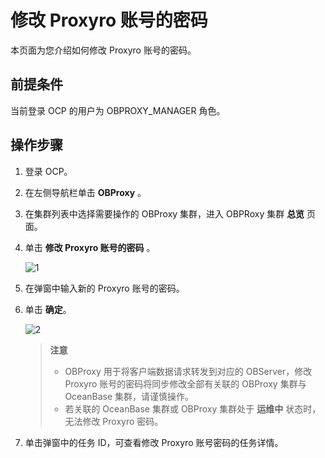 # 修改 Proxyro 账号的密码

本页面为您介绍如何修改 Proxyro 账号的密码。

## 前提条件

当前登录 OCP 的用户为 OBPROXY_MANAGER 角色。

## 操作步骤

1. 登录 OCP。

2. 在左侧导航栏单击 **OBProxy** 。

3. 在集群列表中选择需要操作的 OBProxy 集群，进入 OBPRoxy 集群 **总览** 页面。

4. 单击 **修改 Proxyro 账号的密码** 。

   ![1](https://obbusiness-private.oss-cn-shanghai.aliyuncs.com/doc/img/ocp/403-ce/%E4%BF%AE%E6%94%B9proxyro%E5%AF%86%E7%A0%81.png)

5. 在弹窗中输入新的 Proxyro 账号的密码。

6. 单击 **确定**。

    ![2](https://obbusiness-private.oss-cn-shanghai.aliyuncs.com/doc/img/ocp/401/%E4%BF%AE%E6%94%B9%E5%AF%86%E7%A0%811.png)

    > **注意**
    >
    > * OBProxy 用于将客户端数据请求转发到对应的 OBServer，修改 Proxyro 账号的密码将同步修改全部有关联的 OBProxy 集群与 OceanBase 集群，请谨慎操作。
    > * 若关联的 OceanBase 集群或 OBProxy 集群处于 **运维中** 状态时，无法修改 Proxyro 密码。

7. 单击弹窗中的任务 ID，可查看修改 Proxyro 账号密码的任务详情。
